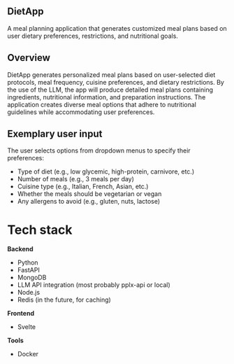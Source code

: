 ## DietApp

A meal planning application that generates customized meal plans based on user dietary preferences, restrictions, and nutritional goals.

## Overview

DietApp generates personalized meal plans based on user-selected diet protocols, meal frequency, cuisine preferences, and dietary restrictions. By the use of the LLM, the app will produce detailed meal plans containing ingredients, nutritional information, and preparation instructions. The application creates diverse meal options that adhere to nutritional guidelines while accommodating user preferences.

## Exemplary user input
The user selects options from dropdown menus to specify their preferences:
- Type of diet (e.g., low glycemic, high-protein, carnivore, etc.)
- Number of meals (e.g., 3 meals per day)
- Cuisine type (e.g., Italian, French, Asian, etc.)
- Whether the meals should be vegetarian or vegan
- Any allergens to avoid (e.g., gluten, nuts, lactose)

# Tech stack 
**Backend**
- Python
- FastAPI
- MongoDB
- LLM API integration (most probably pplx-api or local)
- Node.js
- Redis (in the future, for caching)

**Frontend**
- Svelte

**Tools**
- Docker
